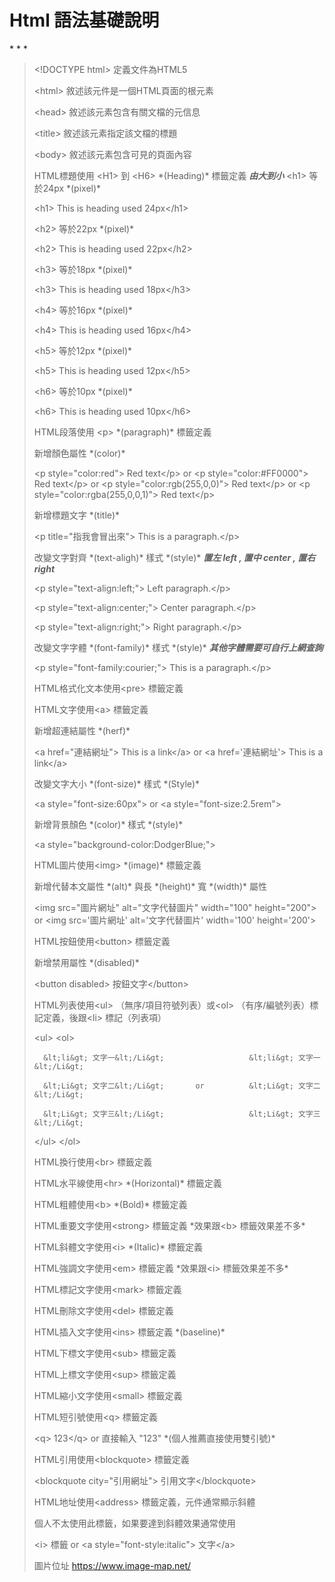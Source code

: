 # Html 語法基礎說明
\* \* \*
> &lt;!DOCTYPE html&gt;  定義文件為HTML5
>
> &lt;html&gt;  敘述該元件是一個HTML頁面的根元素
>
>  &lt;head&gt;  敘述該元素包含有關文檔的元信息
>
>  &lt;title&gt;  敘述該元素指定該文檔的標題
>
>  &lt;body&gt;  敘述該元素包含可見的頁面內容
>
>  HTML標題使用 &lt;H1&gt;  到 &lt;H6&gt;  \*(Heading)\* 標籤定義 ***由大到小***
>  &lt;h1&gt;  等於24px \*(pixel)\*
>     
>  &lt;h1&gt; This is heading used 24px&lt;/h1&gt; 
>
>  &lt;h2&gt;  等於22px \*(pixel)\*      
>
>  &lt;h2&gt; This is heading used 22px&lt;/h2&gt; 
>
>  &lt;h3&gt;  等於18px \*(pixel)\*      
>
>  &lt;h3&gt; This is heading used 18px&lt;/h3&gt; 
>
>  &lt;h4&gt;  等於16px \*(pixel)\*      
>
>  &lt;h4&gt; This is heading used 16px&lt;/h4&gt;
> 
>  &lt;h5&gt;  等於12px \*(pixel)\*     
>
>  &lt;h5&gt; This is heading used 12px&lt;/h5&gt;
> 
>  &lt;h6&gt;  等於10px \*(pixel)\*
>
>  &lt;h6&gt; This is heading used 10px&lt;/h6&gt; 
> 
>  HTML段落使用 &lt;p&gt; \*(paragraph)\* 標籤定義
>
>  新增顏色屬性 \*(color)\*
>
>  &lt;p style="color:red"&gt; Red text&lt;/p&gt;  or &lt;p style="color:#FF0000"&gt; Red text&lt;/p&gt;  or &lt;p style="color:rgb(255,0,0)"&gt; Red text&lt;/p&gt;  or &lt;p style="color:rgba(255,0,0,1)"&gt; Red text&lt;/p&gt;
> 
>  新增標題文字 \*(title)\*
>
>  &lt;p title="指我會冒出來"&gt; This is a paragraph.&lt;/p&gt; 
>
>  改變文字對齊 \*(text-aligh)\* 樣式 \*(style)\* ***置左 left , 置中 center , 置右 right***
>
>  &lt;p style="text-align:left;"&gt; Left paragraph.&lt;/p&gt; 
>
>  &lt;p style="text-align:center;"&gt; Center paragraph.&lt;/p&gt;
> 
>  &lt;p style="text-align:right;"&gt; Right paragraph.&lt;/p&gt; 
>
>  改變文字字體 \*(font-family)\* 樣式 \*(style)\* ***其他字體需要可自行上網查詢***
>
>  &lt;p style="font-family:courier;"&gt; This is a paragraph.&lt;/p&gt; 
>  
>  HTML格式化文本使用&lt;pre&gt; 標籤定義
> 
>  HTML文字使用&lt;a&gt; 標籤定義
>
>  新增超連結屬性 \*(herf)\*
> 
>  &lt;a href="連結網址"&gt; This is a link&lt;/a&gt;  or &lt;a href='連結網址'&gt; This is a link&lt;/a&gt; 
>
>  改變文字大小 \*(font-size)\* 樣式 \*(Style)\*
>
>  &lt;a style="font-size:60px"&gt;  or &lt;a style="font-size:2.5rem"&gt; 
>
>  新增背景顏色 \*(color)\* 樣式 \*(style)\*
>
>  &lt;a style="background-color:DodgerBlue;"&gt;  
> 
>  HTML圖片使用&lt;img&gt; \*(image)\* 標籤定義
>
>  新增代替本文屬性 \*(alt)\* 與長 \*(height)\* 寬 \*(width)\* 屬性
>
>  &lt;img src="圖片網址" alt="文字代替圖片" width="100" height="200"&gt;  or &lt;img src='圖片網址' alt='文字代替圖片' width='100' height='200'&gt; 
>
>  HTML按鈕使用&lt;button&gt; 標籤定義
>
>  新增禁用屬性 \*(disabled)\*
>
>  &lt;button disabled&gt; 按鈕文字&lt;/button&gt;  
> 
>  HTML列表使用&lt;ul&gt;  （無序/項目符號列表）或&lt;ol&gt; （有序/編號列表）標記定義，後跟&lt;li&gt;  標記（列表項）
>
>  &lt;ul&gt;                              &lt;ol&gt; 
>
>       &lt;li&gt; 文字一&lt;/Li&gt;                   &lt;li&gt; 文字一&lt;/Li&gt; 
>
>       &lt;Li&gt; 文字二&lt;/Li&gt;       or          &lt;Li&gt; 文字二&lt;/Li&gt;
> 
>       &lt;Li&gt; 文字三&lt;/Li&gt;                   &lt;Li&gt; 文字三&lt;/Li&gt; 
>
>  &lt;/ul&gt;                             &lt;/ol&gt; 
> 
>  HTML換行使用&lt;br&gt; 標籤定義
> 
>  HTML水平線使用&lt;hr&gt; \*(Horizontal)\* 標籤定義
> 
>  HTML粗體使用&lt;b&gt; \*(Bold)\* 標籤定義
> 
>  HTML重要文字使用&lt;strong&gt; 標籤定義 \*效果跟&lt;b&gt; 標籤效果差不多\*
> 
>  HTML斜體文字使用&lt;i&gt; \*(Italic)\* 標籤定義
> 
>  HTML強調文字使用&lt;em&gt; 標籤定義 \*效果跟&lt;i&gt; 標籤效果差不多\*
> 
>  HTML標記文字使用&lt;mark&gt; 標籤定義
> 
>  HTML刪除文字使用&lt;del&gt; 標籤定義
> 
>  HTML插入文字使用&lt;ins&gt; 標籤定義 \*(baseline)\*
> 
>  HTML下標文字使用&lt;sub&gt; 標籤定義
> 
>  HTML上標文字使用&lt;sup&gt; 標籤定義
> 
>  HTML縮小文字使用&lt;small&gt; 標籤定義
> 
>  HTML短引號使用&lt;q&gt; 標籤定義
>
>  &lt;q&gt; 123&lt;/q&gt;  or 直接輸入 "123" \*(個人推薦直接使用雙引號)\*
> 
>  HTML引用使用&lt;blockquote&gt; 標籤定義
>
>  &lt;blockquote city="引用網址"&gt; 引用文字&lt;/blockquote&gt; 
> 
>  HTML地址使用&lt;address&gt; 標籤定義，元件通常顯示斜體
>
>  個人不太使用此標籤，如果要達到斜體效果通常使用
>
>  &lt;i&gt; 標籤 or &lt;a style="font-style:italic"&gt; 文字&lt;/a&gt; 
> 
> 圖片位址 https://www.image-map.net/